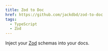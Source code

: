 ```yaml
---
title: Zod to Doc
href: https://github.com/jackdbd/zod-to-doc
tags:
  - TypeScript
  - Zod
---
```

Inject your [Zod](https://github.com/colinhacks/zod) schemas into your docs.
